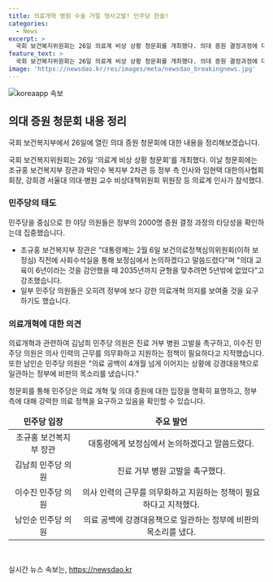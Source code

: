 ```yaml
---
title: 의료개혁 병원 수술 거절 형사고발! 민주당 한술!
categories:
  - News
excerpt: >
  국회 보건복지위원회는 26일 의료계 비상 상황 청문회를 개최했다. 의대 증원 결정과정에 대한 논란과 함께, 의료계 비상 상황에 대한 대응과 의료개혁 등이 집중적으로 논의되었다. 민주당을 중심으로 한 야당 의원들은 정부의 의대 증원 결정 과정의 타당성을 확인하는 질문을 쏟아냈으며, 의료법에 따른 진료 거부 병원의 고발을 요구하기도 했다. 이를 통해 의료계와 정부 간의 강한 대립이 예상됐던 상황과 달리, 의료개혁에 대한 공감 표현이 양쪽에서 나오는 양상이었다.
feature_text: >
  국회 보건복지위원회는 26일 의료계 비상 상황 청문회를 개최했다. 의대 증원 결정과정에 대한 논란과 함께, 의료계 비상 상황에 대한 대응과 의료개혁 등이 집중적으로 논의되었다. 민주당을 중심으로 한 야당 의원들은 정부의 의대 증원 결정 과정의 타당성을 확인하는 질문을 쏟아냈으며, 의료법에 따른 진료 거부 병원의 고발을 요구하기도 했다. 이를 통해 의료계와 정부 간의 강한 대립이 예상됐던 상황과 달리, 의료개혁에 대한 공감 표현이 양쪽에서 나오는 양상이었다.
image: 'https://newsdao.kr/res/images/meta/newsdao_breakingnews.jpg'
---
```


<p><img src="https://newsdao.kr/res/images/meta/newsdao_breakingnews.jpg" alt="koreaapp 속보" /></p>

<h2 data-ke-size="size26">의대 증원 청문회 내용 정리</h2>

<p>국회 보건복지부에서 26일에 열린 의대 증원 청문회에 대한 내용을 정리해보겠습니다.</p>

<p data-ke-size="size16">국회 보건복지위원회는 26일 '의료계 비상 상황 청문회'를 개최했다. 이날 청문회에는 조규홍 보건복지부 장관과 박민수 복지부 2차관 등 정부 측 인사와 임현택 대한의사협회 회장, 강희경 서울대 의대·병원 교수 비상대책위원회 위원장 등 의료계 인사가 참석했다.</p>

<h3 data-ke-size="size24">민주당의 태도</h3>

<p data-ke-size="size16">민주당을 중심으로 한 야당 의원들은 정부의 2000명 증원 결정 과정의 타당성을 확인하는데 집중했습니다. </p>

<ul>
<li>조규홍 보건복지부 장관은 "대통령께는 2월 6일 보건의료정책심의위원회(이하 보정심) 직전에 사회수석실을 통해 보정심에서 논의하겠다고 말씀드렸다"며 "의대 교육이 6년이라는 것을 감안했을 때 2035년까지 균형을 맞추려면 5년밖에 없었다"고 강조했습니다.</li>
<li>일부 민주당 의원들은 오히려 정부에 보다 강한 의료개혁 의지를 보여줄 것을 요구하기도 했습니다.</li>
</ul>

<h3 data-ke-size="size24">의료개혁에 대한 의견</h3>

<p data-ke-size="size16">의료개혁과 관련하여 김남희 민주당 의원은 진료 거부 병원 고발을 촉구하고, 이수진 민주당 의원은 의사 인력의 근무를 의무화하고 지원하는 정책이 필요하다고 지적했습니다. 또한 남인순 민주당 의원은 "의료 공백이 4개월 넘게 이어지는 상황에 강경대응책으로 일관하는 정부에 비판의 목소리를 냈습니다."</p>

<p data-ke-size="size16">청문회를 통해 민주당은 의료 개혁 및 의대 증원에 대한 입장을 명확히 표명하고, 정부 측에 대해 강력한 의료 정책을 요구하고 있음을 확인할 수 있습니다.</p>

<table>
<thead>
<tr>
<td style="text-align: center; height: 17px;"><b>민주당 입장</b></td>
<td style="text-align: center; height: 17px;"><b>주요 발언</b></td>
</tr>
</thead>
<tbody>
<tr>
<td style="text-align: center; height: 17px;">조규홍 보건복지부 장관</td>
<td style="text-align: center; height: 17px;">대통령에게 보정심에서 논의하겠다고 말씀드렸다.</td>
</tr>
<tr>
<td style="text-align: center; height: 17px;">김남희 민주당 의원</td>
<td style="text-align: center; height: 17px;">진료 거부 병원 고발을 촉구했다.</td>
</tr>
<tr>
<td style="text-align: center; height: 17px;">이수진 민주당 의원</td>
<td style="text-align: center; height: 17px;">의사 인력의 근무를 의무화하고 지원하는 정책이 필요하다고 지적했다.</td>
</tr>
<tr>
<td style="text-align: center; height: 17px;">남인순 민주당 의원</td>
<td style="text-align: center; height: 17px;">의료 공백에 강경대응책으로 일관하는 정부에 비판의 목소리를 냈다.</td>
</tr>
</tbody>
</table>

<p data-ke-size="size16">&nbsp;</p>
실시간 뉴스 속보는, <a href="https://newsdao.kr" rel="dofollow">https://newsdao.kr</a>


